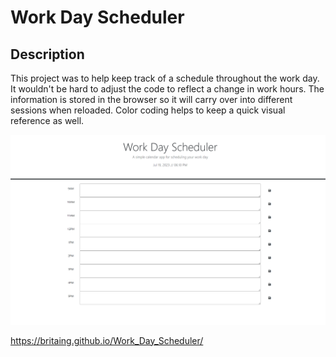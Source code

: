 # Work Day Scheduler

## Description
This project was to help keep track of a schedule throughout the work day. It wouldn't be hard to adjust the code to reflect a change in work hours.
The information is stored in the browser so it will carry over into different sessions when reloaded. Color coding helps to keep a quick visual reference as well.

![alt text](assets/Images/workdayfinished.PNG)


https://britaing.github.io/Work_Day_Scheduler/